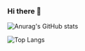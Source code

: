 ### Hi there 👋

![Anurag's GitHub stats](https://github-readme-stats.vercel.app/api?username=freya-k-1204&show_icons=true&theme=nightowl)

![Top Langs](https://github-readme-stats.vercel.app/api/top-langs/?username=freya-k-1204&langs_count=10&layout=compact&theme=nightowl)
<!--
**freya-k-1204/freya-k-1204** is a ✨ _special_ ✨ repository because its `README.md` (this file) appears on your GitHub profile.

Here are some ideas to get you started:

- 🔭 I’m currently working on ...
- 🌱 I’m currently learning ...
- 👯 I’m looking to collaborate on ...
- 🤔 I’m looking for help with ...
- 💬 Ask me about ...
- 📫 How to reach me: ...
- 😄 Pronouns: ...
- ⚡ Fun fact: ...
-->
